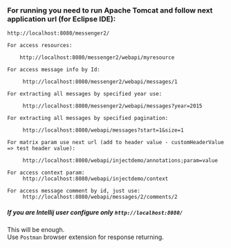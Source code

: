 ### For running you  need to run Apache Tomcat and follow next application url (for Eclipse IDE):

    http://localhost:8080/messenger2/
    
    For access resources:    
        
        http://localhost:8080/messenger2/webapi/myresource
        
    For access message info by Id:
         
         http://localhost:8080/messenger2/webapi/messages/1
         
    For extracting all messages by specified year use:
    
         http://localhost:8080/messenger2/webapi/messages?year=2015
         
    For extracting all messages by specified pagination:
    
         http://localhost:8080/webapi/messages?start=1&size=1
         
    For matrix param use next url (add to header value - customHeaderValue => test header value):
    
         http://localhost:8080/webapi/injectdemo/annotations;param=value
         
    For access context param:
         http://localhost:8080/webapi/injectdemo/context
         
    For access message comment by id, just use:
         http://localhost:8080/webapi/messages/2/comments/2
     
##### If you are Intellij user configure only `http://localhost:8080/` 
This will be enough.  
Use `Postman` browser extension for response returning.
      